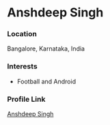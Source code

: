 # Anshdeep Singh

### Location

Bangalore, Karnataka, India

### Interests

- Football and Android 

### Profile Link

[Anshdeep Singh](https://github.com/ansh94)
